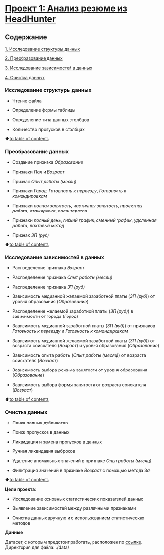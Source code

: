 # [Проект 1: Анализ резюме из HeadHunter](https://github.com/errlwdfi/sf_data_science/tree/main/project01)

## Содержание
[1. Исследование структуры данных](https://github.com/errlwdfi/sf_data_science/tree/main/project01/README.md#Data_structure_exploration)

[2. Преобразование данных](https://github.com/errlwdfi/sf_data_science/tree/main/project01/README.md#Data_transformation)

[3. Исследование зависимостей в данных](https://github.com/errlwdfi/sf_data_science/tree/main/project01/README.md#Dependancies_exploration)

[4. Очистка данных](https://github.com/errlwdfi/sf_data_science/tree/main/project01/README.md#Data_cleaning)

### Исследование структуры данных

* Чтение файла

* Определение формы таблицы

* Определение типа данных столбцов

* Количество пропусков в столбцах

:arrow_up:[to table of contents](https://github.com/errlwdfi/sf_data_science/tree/main/python13/README.md#Table_of_contents)

### Преобразование данных

* Создание признака *Образование*

* Признаки *Пол* и *Возраст*

* Признак *Опыт работы (месяц)*

* Признаки *Город*, *Готовность к переезду*, *Готовность к командировкам*

* Признаки *полная занятость*, *частичная занятость*, *проектная работа*, *стажировка*, *волонтерство*

* Признаки *полный день*, *гибкий график*, *сменный график*, *удаленная работа*, *вахтовый метод*

* Признак *ЗП (руб)*

:arrow_up:[to table of contents](https://github.com/errlwdfi/sf_data_science/tree/main/project01/README.md#Table_of_contents)

### Исследование зависимостей в данных

* Распределение признака *Возраст*

* Распределение признака *Опыт работы (месяц)*

* Распределение признака *ЗП (руб)*

* Зависимость медианной желаемой заработной платы (*ЗП (руб)*) от уровня образования (*Образование*)

* Распределение желаемой заработной платы (*ЗП (руб)*) в зависимости от города (*Город*)

* Зависимость медианной заработной платы (*ЗП (руб)*) от признаков *Готовность к переезду* и *Готовность к командировкам*

* Зависимость медианной желаемой заработной платы (*ЗП (руб)*) от возраста соискателя (*Возраст*) и уровня образования (*Образование*)

* Зависимость опыта работы (*Опыт работы (месяц)*) от возраста соискателя (*Возраст*)

* Зависимость выбора режима занятости от уровня образования (*Образование*)

* Зависимость выбора формы занятости от возраста соискателя (*Возраст*)

:arrow_up:[to table of contents](https://github.com/errlwdfi/sf_data_science/tree/main/project01/README.md#Table_of_contents)

### Очистка данных

* Поиск полных дубликатов

* Поиск пропусков в данных

* Ликвидация и замена пропусков в данных

* Ручная ликвидация выбросов

* Удаление аномальных значений в признаке *Опыт работы (месяц)*

* Фильтрация значений в признаке *Возраст* с помощью метода $3\sigma$

:arrow_up:[to table of contents](https://github.com/errlwdfi/sf_data_science/tree/main/project01/README.md#Table_of_contents)

**Цели проекта**:

* Исследование основных статистических показателей данных

* Выявление зависимостей между различными признаками

* Очистка данных вручную и с использованием статистических методов

**Данные**

Датасет, с которым предстоит работать, расположен по [ссылке](https://drive.google.com/file/d/1avLpixl_wSG9MaKHl_dPxIhGTLWdBoFg/view?usp=drive_link). Директория для файла: ./data/